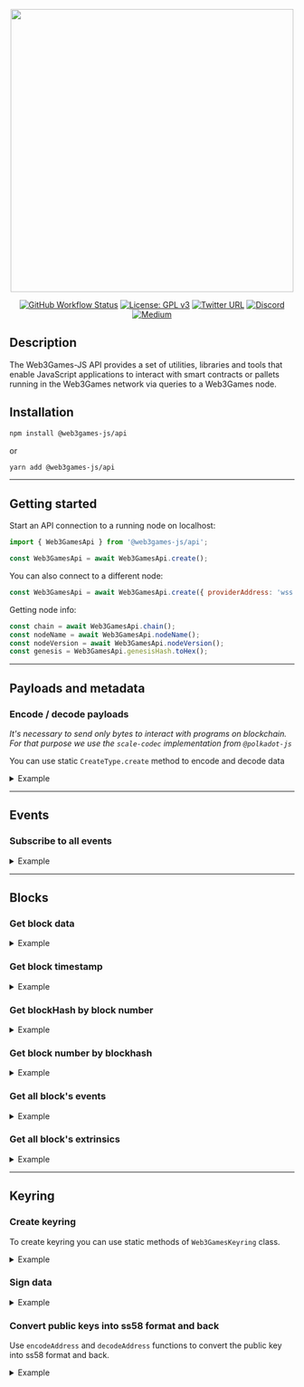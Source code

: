 <p align="center">
  <img src="https://user-images.githubusercontent.com/26602057/163522053-ea3ad06a-be06-4453-920b-15db4df3536a.png" width="500">
</p>

<div align="center">

[![GitHub Workflow Status](https://img.shields.io/github/workflow/status/web3gamesofficial/web3games-blockchain/Rust)](https://github.com/web3gamesofficial/web3games-blockchain/actions)
[![License: GPL v3](https://img.shields.io/badge/License-GPL%20v3-blue.svg)](https://github.com/web3gamesofficial/web3games-blockchain/blob/main/LICENSE)
[![Twitter URL](https://img.shields.io/twitter/url?style=social&url=https%3A%2F%2Ftwitter.com%2Fweb3games)](https://twitter.com/web3games)
[![Discord](https://img.shields.io/badge/Discord-gray?logo=discord)](https://discord.gg/web3games)
[![Medium](https://img.shields.io/badge/Medium-gray?logo=medium)](https://blog.web3games.com/)

</div>

## Description

The Web3Games-JS API provides a set of utilities, libraries and tools that enable JavaScript applications to interact with smart contracts or pallets running in the Web3Games network via queries to a Web3Games node.

## Installation

```sh
npm install @web3games-js/api
```

or

```sh
yarn add @web3games-js/api
```
---

## Getting started

Start an API connection to a running node on localhost:

```javascript
import { Web3GamesApi } from '@web3games-js/api';

const Web3GamesApi = await Web3GamesApi.create();
```

You can also connect to a different node:

```javascript
const Web3GamesApi = await Web3GamesApi.create({ providerAddress: 'wss://devnet.web3games.org/' });
```

Getting node info:

```javascript
const chain = await Web3GamesApi.chain();
const nodeName = await Web3GamesApi.nodeName();
const nodeVersion = await Web3GamesApi.nodeVersion();
const genesis = Web3GamesApi.genesisHash.toHex();
```

---

## Payloads and metadata

### Encode / decode payloads
*It's necessary to send only bytes to interact with programs on blockchain.*
*For that purpose we use the `scale-codec` implementation from `@polkadot-js`*

You can use static `CreateType.create` method to encode and decode data 

<details>
<summary>Example</summary>

```javascript
import { CreateType } from '@web3games-js/api';

// If "TypeName" alredy registred
const result = CreateType.create('TypeName', somePayload);
// Otherwise need to add metadata containing TypeName and all required types
const result = CreateType.create('TypeName', somePayload, metadata);
```

Result of this functions is data of type `Codec` and it has the next methods

```javascript
result.toHex(); // - returns a hex represetation of the value
result.toHuman(); // - returns human friendly object representation of the value
result.toString(); //  - returns a string represetation of the value
result.toU8a(); // - encodes the value as a Unit8Array
result.toJSON(); // - converts the value to JSON
```
</details>

---

## Events

### Subscribe to all events
<details>
<summary>Example</summary>

```javascript
const unsub = await Web3GamesApi.query.system.events((events) => {
  console.log(events.toHuman());
});
// Unsubscribe
unsub();
```
</details>

---
## Blocks
### Get block data
<details>
<summary>Example</summary>

```javascript
const data = await Web3GamesApi.blocks.get(blockNumberOrBlockHash);
console.log(data.toHuman());
```
</details>

### Get block timestamp
<details>
<summary>Example</summary>

```javascript
const ts = await Web3GamesApi.blocks.getBlockTimestamp(blockNumberOrBlockHash);
console.log(ts.toNumber());
```
</details>

### Get blockHash by block number
<details>
<summary>Example</summary>

```javascript
const hash = await Web3GamesApi.blocks.getBlockHash(blockNumber);
console.log(hash.toHex());
```
</details>

### Get block number by blockhash
<details>
<summary>Example</summary>

```javascript
const hash = await Web3GamesApi.blocks.getBlockNumber(blockHash);
console.log(hash.toNumber());
```
</details>

### Get all block's events
<details>
<summary>Example</summary>

```javascript
const events = await Web3GamesApi.blocks.getEvents(blockHash);
events.forEach((event) => {
  console.log(event.toHuman());
});
```
</details>

### Get all block's extrinsics
<details>
<summary>Example</summary>

```javascript
const extrinsics = await Web3GamesApi.blocks.getExtrinsics(blockHash);
extrinsics.forEach((extrinsic) => {
  console.log(extrinsic.toHuman());
});
```
</details>

---

## Keyring

### Create keyring
To create keyring you can use static methods of `Web3GamesKeyring` class.

<details>
<summary>Example</summary>

- Creating a new keyring

```javascript
import { Web3GamesKeyring } from '@web3games-js/api';
const { keyring, json } = await Web3GamesKeyring.create('keyringName', 'passphrase');
```

- Getting a keyring from JSON

```javascript
const jsonKeyring = fs.readFileSync('path/to/keyring.json').toString();
const keyring = Web3GamesKeyring.fromJson(jsonKeyring, 'passphrase');
```

- Getting JSON for keyring

```javascript
const json = Web3GamesKeyring.toJson(keyring, 'passphrase');
```

- Getting a keyring from seed

```javascript
const seed = '0x496f9222372eca011351630ad276c7d44768a593cecea73685299e06acef8c0a';
const keyring = await Web3GamesKeyring.fromSeed(seed, 'name');
```

- Getting a keyring from mnemonic

```javascript
const mnemonic = 'slim potato consider exchange shiver bitter drop carpet helmet unfair cotton eagle';
const keyring = Web3GamesKeyring.fromMnemonic(mnemonic, 'name');
```

- Generate mnemonic and seed

```javascript
const { mnemonic, seed } = Web3GamesKeyring.generateMnemonic();

// Getting a seed from mnemonic
const { seed } = Web3GamesKeyring.generateSeed(mnemonic);
```

</details>

### Sign data

<details>
<summary>Example</summary>

1. Create signature

```javascript
import { Web3GamesKeyring } from '@web3games-js/api';
const message = 'your message';
const signature = Web3GamesKeyring.sign(keyring, message);
```

2. Validate signature

```javascript
import { signatureIsValid } from '@web3games-js/api';
const publicKey = keyring.address;
const verified = signatureIsValid(publicKey, signature, message);
```

</details>

### Convert public keys into ss58 format and back

Use `encodeAddress` and `decodeAddress` functions to convert the public key into ss58 format and back.

<details>
<summary>Example</summary>

1. Convert to raw format

```javascript
import { decodeAddress } from '@web3games-js/api';
console.log(decodeAddress('5GrwvaEF5zXb26Fz9rcQpDWS57CtERHpNehXCPcNoHGKutQY'))
```

2. Convert to ss58 format

```javascript
import { encodeAddress } from '@web3games-js/api';
console.log(encodeAddress('0xd43593c715fdd31c61141abd04a99fd6822c8558854ccde39a5684e7a56da27d'))
```

</details>
